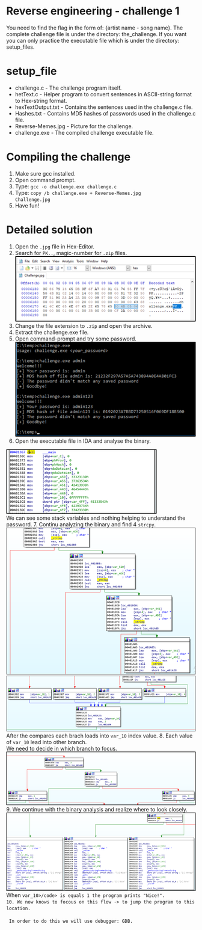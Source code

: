 # Reverse engineering - challenge 1
You need to find the flag in the form of: {artist name - song name}.
The complete challenge file is under the directory: the_challenge.
If you want you can only practice the executable file which is under the directory: setup_files.

# setup_file
* challenge.c - The challenge program itself.
* hetText.c - Helper program to convert sentences in ASCII-string format to Hex-string format.
* hexTextOutput.txt - Contains the sentences used in the challenge.c file.
* Hashes.txt - Contains MD5 hashes of passwords used in the challenge.c file.
* Reverse-Memes.jpg - Picture for the challenge.
* challenge.exe - The compiled challenge executable file.

# Compiling the challenge
1. Make sure gcc installed.
2. Open command prompt.
3. Type: <code>gcc -o challenge.exe challenge.c</code>
4. Type: <code>copy /b challenge.exe + Reverse-Memes.jpg Challenge.jpg</code>
4. Have fun!

# Detailed solution
1. Open the <code>.jpg</code> file in Hex-Editor.
2. Search for <code>PK..</code>, magic-number for <code>.zip</code> files.
![](images/findZipMagicNumber.png)
3. Change the file extension to <code>.zip</code> and open the archive.
4. Extract the challenge.exe file.
5. Open command-prompt and try some password.
![](images/trySomePasswords.png)
6. Open the executable file in IDA and analyse the binary.
<img src="images/openInIDA.png" width="400">
<br>We can see some stack variables and nothing helping to understand the password.
7. Continu analyzing the binary and find 4 <code>strcpy</code>.
<img src="images/fourCompares.png" width="600">
<img src="images/4ComparesResult.png" width="600">
<br>After the compares each brach loads into <code>var_10</code> index value.
8. Each value of <code>var_10</code> lead into other branch.
<br>We need to decide in which branch to focus.
<img src="images/var10Compares.png" width="600">
9. We continue with the binary analysis and realize where to look closely.
<img src="images/branch1.png" width="600">
<br> When <code>var_10>/code> is equals 1 the program prints "Nice!".
10. We now knows to focous on this flow -> to jump the program to this location.
<br> In order to do this we will use debugger: GDB.
